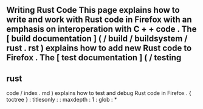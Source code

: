 #
Writing
Rust
Code
This
page
explains
how
to
write
and
work
with
Rust
code
in
Firefox
with
an
emphasis
on
interoperation
with
C
+
+
code
.
The
[
build
documentation
]
(
/
build
/
buildsystem
/
rust
.
rst
)
explains
how
to
add
new
Rust
code
to
Firefox
.
The
[
test
documentation
]
(
/
testing
-
rust
-
code
/
index
.
md
)
explains
how
to
test
and
debug
Rust
code
in
Firefox
.
{
toctree
}
:
titlesonly
:
:
maxdepth
:
1
:
glob
:
*
